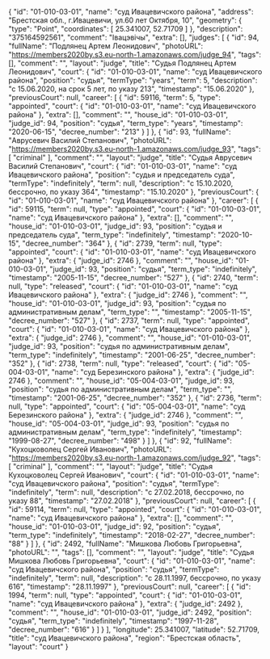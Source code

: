 {
    "id": "01-010-03-01",
    "name": "суд Ивацевичского района",
    "address": "Брестская обл., г.Ивацевичи, ул.60 лет Октября, 10",
    "geometry": {
        "type": "Point",
        "coordinates": [
            25.341007,
            52.71709
        ]
    },
    "description": "375164592561",
    "comment": "Івацэвічы",
    "extra": [],
    "judges": [
        {
            "id": 94,
            "fullName": "Подлянец Артем Леонидович",
            "photoURL": "https://members2020by.s3.eu-north-1.amazonaws.com/judge_94",
            "tags": [],
            "comment": "",
            "layout": "judge",
            "title": "Судья Подлянец Артем Леонидович",
            "court": {
                "id": "01-010-03-01",
                "name": "суд Ивацевичского района",
                "position": "судья",
                "termType": "years",
                "term": 5,
                "description": "c 15.06.2020, на срок 5 лет, по указу 213",
                "timestamp": "15.06.2020"
            },
            "previousCourt": null,
            "career": [
                {
                    "id": 59116,
                    "term": 5,
                    "type": "appointed",
                    "court": {
                        "id": "01-010-03-01",
                        "name": "суд Ивацевичского района"
                    },
                    "extra": [],
                    "comment": "",
                    "house_id": "01-010-03-01",
                    "judge_id": 94,
                    "position": "судья",
                    "term_type": "years",
                    "timestamp": "2020-06-15",
                    "decree_number": "213"
                }
            ]
        },
        {
            "id": 93,
            "fullName": "Аврусевич Василий Степанович",
            "photoURL": "https://members2020by.s3.eu-north-1.amazonaws.com/judge_93",
            "tags": [
                "criminal"
            ],
            "comment": "",
            "layout": "judge",
            "title": "Судья Аврусевич Василий Степанович",
            "court": {
                "id": "01-010-03-01",
                "name": "суд Ивацевичского района",
                "position": "судья и председатель суда",
                "termType": "indefinitely",
                "term": null,
                "description": "c 15.10.2020, бессрочно, по указу 364",
                "timestamp": "15.10.2020"
            },
            "previousCourt": {
                "id": "01-010-03-01",
                "name": "суд Ивацевичского района"
            },
            "career": [
                {
                    "id": 59115,
                    "term": null,
                    "type": "appointed",
                    "court": {
                        "id": "01-010-03-01",
                        "name": "суд Ивацевичского района"
                    },
                    "extra": [],
                    "comment": "",
                    "house_id": "01-010-03-01",
                    "judge_id": 93,
                    "position": "судья и председатель суда",
                    "term_type": "indefinitely",
                    "timestamp": "2020-10-15",
                    "decree_number": "364"
                },
                {
                    "id": 2739,
                    "term": null,
                    "type": "appointed",
                    "court": {
                        "id": "01-010-03-01",
                        "name": "суд Ивацевичского района"
                    },
                    "extra": {
                        "judge_id": 2746
                    },
                    "comment": "",
                    "house_id": "01-010-03-01",
                    "judge_id": 93,
                    "position": "судья",
                    "term_type": "indefinitely",
                    "timestamp": "2005-11-15",
                    "decree_number": "527"
                },
                {
                    "id": 2740,
                    "term": null,
                    "type": "released",
                    "court": {
                        "id": "01-010-03-01",
                        "name": "суд Ивацевичского района"
                    },
                    "extra": {
                        "judge_id": 2746
                    },
                    "comment": "",
                    "house_id": "01-010-03-01",
                    "judge_id": 93,
                    "position": "судья по административным делам",
                    "term_type": "",
                    "timestamp": "2005-11-15",
                    "decree_number": "527"
                },
                {
                    "id": 2737,
                    "term": null,
                    "type": "appointed",
                    "court": {
                        "id": "01-010-03-01",
                        "name": "суд Ивацевичского района"
                    },
                    "extra": {
                        "judge_id": 2746
                    },
                    "comment": "",
                    "house_id": "01-010-03-01",
                    "judge_id": 93,
                    "position": "судья по административным делам",
                    "term_type": "indefinitely",
                    "timestamp": "2001-06-25",
                    "decree_number": "352"
                },
                {
                    "id": 2738,
                    "term": null,
                    "type": "released",
                    "court": {
                        "id": "05-004-03-01",
                        "name": "суд Березинского района"
                    },
                    "extra": {
                        "judge_id": 2746
                    },
                    "comment": "",
                    "house_id": "05-004-03-01",
                    "judge_id": 93,
                    "position": "судья по административным делам",
                    "term_type": "",
                    "timestamp": "2001-06-25",
                    "decree_number": "352"
                },
                {
                    "id": 2736,
                    "term": null,
                    "type": "appointed",
                    "court": {
                        "id": "05-004-03-01",
                        "name": "суд Березинского района"
                    },
                    "extra": {
                        "judge_id": 2746
                    },
                    "comment": "",
                    "house_id": "05-004-03-01",
                    "judge_id": 93,
                    "position": "судья по административным делам",
                    "term_type": "indefinitely",
                    "timestamp": "1999-08-27",
                    "decree_number": "498"
                }
            ]
        },
        {
            "id": 92,
            "fullName": "Кухоцковолец Сергей Иванович",
            "photoURL": "https://members2020by.s3.eu-north-1.amazonaws.com/judge_92",
            "tags": [
                "criminal"
            ],
            "comment": "",
            "layout": "judge",
            "title": "Судья Кухоцковолец Сергей Иванович",
            "court": {
                "id": "01-010-03-01",
                "name": "суд Ивацевичского района",
                "position": "судья",
                "termType": "indefinitely",
                "term": null,
                "description": "c 27.02.2018, бессрочно, по указу 88",
                "timestamp": "27.02.2018"
            },
            "previousCourt": null,
            "career": [
                {
                    "id": 59114,
                    "term": null,
                    "type": "appointed",
                    "court": {
                        "id": "01-010-03-01",
                        "name": "суд Ивацевичского района"
                    },
                    "extra": [],
                    "comment": "",
                    "house_id": "01-010-03-01",
                    "judge_id": 92,
                    "position": "судья",
                    "term_type": "indefinitely",
                    "timestamp": "2018-02-27",
                    "decree_number": "88"
                }
            ]
        },
        {
            "id": 2492,
            "fullName": "Мишкова Любовь Григорьевна",
            "photoURL": "",
            "tags": [],
            "comment": "",
            "layout": "judge",
            "title": "Судья Мишкова Любовь Григорьевна",
            "court": {
                "id": "01-010-03-01",
                "name": "суд Ивацевичского района",
                "position": "судья",
                "termType": "indefinitely",
                "term": null,
                "description": "c 28.11.1997, бессрочно, по указу 616",
                "timestamp": "28.11.1997"
            },
            "previousCourt": null,
            "career": [
                {
                    "id": 1994,
                    "term": null,
                    "type": "appointed",
                    "court": {
                        "id": "01-010-03-01",
                        "name": "суд Ивацевичского района"
                    },
                    "extra": {
                        "judge_id": 2492
                    },
                    "comment": "",
                    "house_id": "01-010-03-01",
                    "judge_id": 2492,
                    "position": "судья",
                    "term_type": "indefinitely",
                    "timestamp": "1997-11-28",
                    "decree_number": "616"
                }
            ]
        }
    ],
    "longitude": 25.341007,
    "latitude": 52.71709,
    "title": "суд Ивацевичского района",
    "region": "Брестская область",
    "layout": "court"
}
